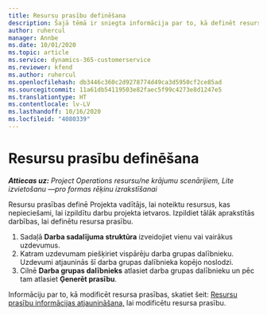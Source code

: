```yaml
---
title: Resursu prasību definēšana
description: Šajā tēmā ir sniegta informācija par to, kā definēt resursu prasību informāciju.
author: ruhercul
manager: Annbe
ms.date: 10/01/2020
ms.topic: article
ms.service: dynamics-365-customerservice
ms.reviewer: kfend
ms.author: ruhercul
ms.openlocfilehash: db3446c360c2d9278774d49ca3d5950cf2ce85ad
ms.sourcegitcommit: 11a61db54119503e82faec5f99c4273e8d1247e5
ms.translationtype: HT
ms.contentlocale: lv-LV
ms.lasthandoff: 10/16/2020
ms.locfileid: "4080339"
---
```

# <a name="define-resource-requirements"></a>Resursu prasību definēšana

_**Attiecas uz:** Project Operations resursu/ne krājumu scenārijiem, Lite izvietošanu —pro formas rēķinu izrakstīšanai_

Resursu prasības definē Projekta vadītājs, lai noteiktu resursus, kas nepieciešami, lai izpildītu darbu projekta ietvaros. Izpildiet tālāk aprakstītās darbības, lai definētu resursa prasību.

1.  Sadaļā **Darba sadalījuma struktūra** izveidojiet vienu vai vairākus uzdevumus.
2.  Katram uzdevumam piešķiriet vispārēju darba grupas dalībnieku. Uzdevumi atjauninās šī darba grupas dalībnieka kopējo noslodzi.
3.  Cilnē **Darba grupas dalībnieks** atlasiet darba grupas dalībnieku un pēc tam atlasiet **Ģenerēt prasību**.

Informāciju par to, kā modificēt resursa prasības, skatiet šeit: [Resursu prasību informācijas atjaunināšana,](define-resource-requirements.md) lai modificētu resursa prasību.